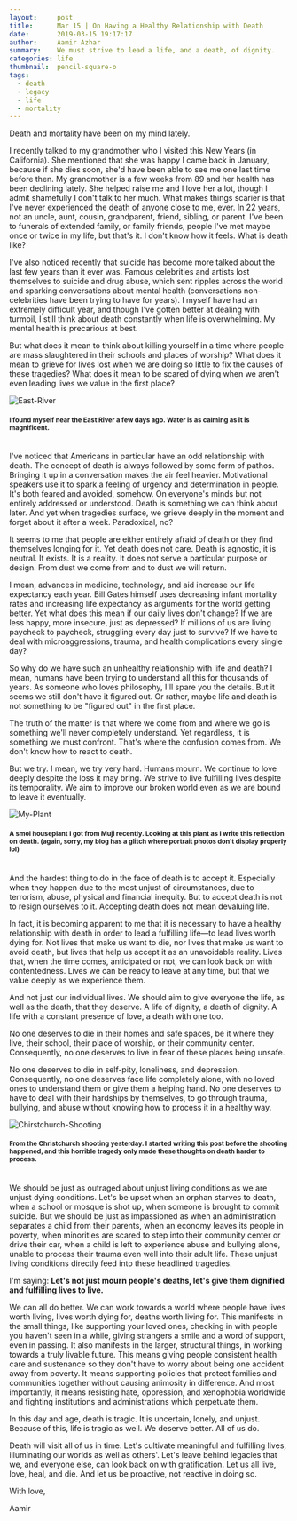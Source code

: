 ```yaml
---
layout:     post
title:      Mar 15 | On Having a Healthy Relationship with Death
date:       2019-03-15 19:17:17
author:     Aamir Azhar
summary:    We must strive to lead a life, and a death, of dignity.
categories: life
thumbnail:  pencil-square-o
tags:
  - death
  - legacy
  - life
  - mortality
---
```

Death and mortality have been on my mind lately.

I recently talked to my grandmother who I visited this New Years (in California). She mentioned that she was happy I came back in January, because if she dies soon, she'd have been able to see me one last time before then. My grandmother is a few weeks from 89 and her health has been declining lately. She helped raise me and I love her a lot, though I admit shamefully I don't talk to her much. What makes things scarier is that I've never experienced the death of anyone close to me, ever. In 22 years, not an uncle, aunt, cousin, grandparent, friend, sibling, or parent. I've been to funerals of extended family, or family friends, people I've met maybe once or twice in my life, but that's it. I don't know how it feels. What is death like?

I've also noticed recently that suicide has become more talked about the last few years than it ever was. Famous celebrities and artists lost themselves to suicide and drug abuse, which sent ripples across the world and sparking conversations about mental health (conversations non-celebrities have been trying to have for years). I myself have had an extremely difficult year, and though I've gotten better at dealing with turmoil, I still think about death constantly when life is overwhelming. My mental health is precarious at best.

But what does it mean to think about killing yourself in a time where people are mass slaughtered in their schools and places of worship? What does it mean to grieve for lives lost when we are doing so little to fix the causes of these tragedies? What does it mean to be scared of dying when we aren't even leading lives we value in the first place?

![East-River](/resources/images/03-15-2019/east_river.jpg)

#### <sup>I found myself near the East River a few days ago. Water is as calming as it is magnificent.</sup>

<br>
I've noticed that Americans in particular have an odd relationship with death. The concept of death is always followed by some form of pathos. Bringing it up in a conversation makes the air feel heavier. Motivational speakers use it to spark a feeling of urgency and determination in people. It's both feared and avoided, somehow. On everyone's minds but not entirely addressed or understood. Death is something we can think about later. And yet when tragedies surface, we grieve deeply in the moment and forget about it after a week. Paradoxical, no?

It seems to me that people are either entirely afraid of death or they find themselves longing for it. Yet death does not care. Death is agnostic, it is neutral. It exists. It is a reality. It does not serve a particular purpose or design. From dust we come from and to dust we will return.

I mean, advances in medicine, technology, and aid increase our life expectancy each year. Bill Gates himself uses decreasing infant mortality rates and increasing life expectancy as arguments for the world getting better. Yet what does this mean if our daily lives don't change? If we are less happy, more insecure, just as depressed? If millions of us are living paycheck to paycheck, struggling every day just to survive? If we have to deal with microaggressions, trauma, and health complications every single day?

So why do we have such an unhealthy relationship with life and death? I mean, humans have been trying to understand all this for thousands of years. As someone who loves philosophy, I'll spare you the details. But it seems we still don't have it figured out. Or rather, maybe life and death is not something to be "figured out" in the first place.

The truth of the matter is that where we come from and where we go is something we'll never completely understand. Yet regardless, it is something we must confront. That's where the confusion comes from. We don't know how to react to death.

But we try. I mean, we try very hard. Humans mourn. We continue to love deeply despite the loss it may bring. We strive to live fulfilling lives despite its temporality. We aim to improve our broken world even as we are bound to leave it eventually.

![My-Plant](/resources/images/03-15-2019/my_plant.jpg)

#### <sup>A smol houseplant I got from Muji recently. Looking at this plant as I write this reflection on death. (again, sorry, my blog has a glitch where portrait photos don't display properly lol)</sup>

<br>
And the hardest thing to do in the face of death is to accept it. Especially when they happen due to the most unjust of circumstances, due to terrorism, abuse, physical and financial inequity. But to accept death is not to resign ourselves to it. Accepting death does not mean devaluing life.

In fact, it is becoming apparent to me that it is necessary to have a healthy relationship with death in order to lead a fulfilling life—to lead lives worth dying for. Not lives that make us want to die, nor lives that make us want to avoid death, but lives that help us accept it as an unavoidable reality. Lives that, when the time comes, anticipated or not, we can look back on with contentedness. Lives we can be ready to leave at any time, but that we value deeply as we experience them.

And not just our individual lives. We should aim to give everyone the life, as well as the death, that they deserve. A life of dignity, a death of dignity. A life with a constant presence of love, a death with one too.

No one deserves to die in their homes and safe spaces, be it where they live, their school, their place of worship, or their community center. Consequently, no one deserves to live in fear of these places being unsafe.

No one deserves to die in self-pity, loneliness, and depression. Consequently, no one deserves face life completely alone, with no loved ones to understand them or give them a helping hand. No one deserves to have to deal with their hardships by themselves, to go through trauma, bullying, and abuse without knowing how to process it in a healthy way.

![Chirstchurch-Shooting](/resources/images/03-15-2019/christchurch_shooting.jpg)

#### <sup>From the Christchurch shooting yesterday. I started writing this post before the shooting happened, and this horrible tragedy only made these thoughts on death harder to process.</sup>

<br>
We should be just as outraged about unjust living conditions as we are unjust dying conditions. Let's be upset when an orphan starves to death, when a school or mosque is shot up, when someone is brought to commit suicide. But we should be just as impassioned as when an administration separates a child from their parents, when an economy leaves its people in poverty, when minorities are scared to step into their community center or drive their car, when a child is left to experience abuse and bullying alone, unable to process their trauma even well into their adult life. These unjust living conditions directly feed into these headlined tragedies.

I'm saying: **Let's not just mourn people's deaths, let's give them dignified and fulfilling lives to live.**

We can all do better. We can work towards a world where people have lives worth living, lives worth dying for, deaths worth living for. This manifests in the small things, like supporting your loved ones, checking in with people you haven't seen in a while, giving strangers a smile and a word of support, even in passing. It also manifests in the larger, structural things, in working towards a truly livable future. This means giving people consistent health care and sustenance so they don't have to worry about being one accident away from poverty. It means supporting policies that protect families and communities together without causing animosity in difference. And most importantly, it means resisting hate, oppression, and xenophobia worldwide and fighting institutions and administrations which perpetuate them.

In this day and age, death is tragic. It is uncertain, lonely, and unjust. Because of this, life is tragic as well. We deserve better. All of us do.

Death will visit all of us in time. Let's cultivate meaningful and fulfilling lives, illuminating our worlds as well as others'. Let's leave behind legacies that we, and everyone else, can look back on with gratification. Let us all live, love, heal, and die. And let us be proactive, not reactive in doing so.

With love,

Aamir
